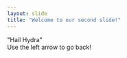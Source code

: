 ```yaml
---
layout: slide
title: "Welcome to our second slide!"
---
```

"Hail Hydra"   
Use the left arrow to go back!

